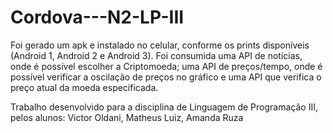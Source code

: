 # Cordova---N2-LP-III
Foi gerado um apk e instalado no celular, conforme os prints disponíveis (Android 1, Android 2 e Android 3). 
Foi consumida uma API de notícias, onde é possível escolher a Criptomoeda; uma API de preços/tempo, onde é possível verificar a oscilação de preços no gráfico e uma API que verifica o preço atual da moeda especificada.

Trabalho desenvolvido para a disciplina de Linguagem de Programação III, pelos alunos:
Victor Oldani,
Matheus Luiz,
Amanda Ruza
